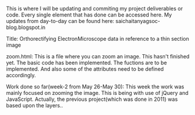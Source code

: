 This is where I will be updating and commiting my project deliverables or code. Every single element that has done can be accessed here. My updates from day-to-day can be found here: saichaitanyagsoc-blog.blogspot.in

Title: Orthorectifying ElectronMicroscope data in reference to a thin section image

zoom.html:
This is a file where you can zoom an image. This hasn't finished yet. The basic code has been implemented. The fuctions are to be implemented. And also some of the attributes need to be defined accordingly.

Work done so far(week-2 from May 26-May 30): This week the work was mainly focused on zooming the image. This is being with use of jQuery and JavaScript. Actually, the previous project(which was done in 2011) was based upon the layers..
